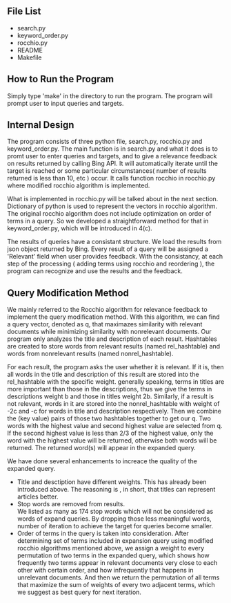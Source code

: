 File List
---------
* search.py
* keyword_order.py
* rocchio.py
* README
* Makefile

How to Run the Program
----------------------
Simply type 'make' in the directory to run the program.
The program will prompt user to input queries and targets.

Internal Design
---------------
The program consists of three python file, search.py, rocchio.py and keyword_order.py. The main function is in search.py and what it does is to promt user to enter queries and targets, and to give a relevance feedback on results returned by calling Bing API. It will automatically iterate until the target is reached or some particular circumstances( number of results returned is less than 10, etc ) occur. It calls function rocchio in rocchio.py where modified rocchio algorithm is implemented. 

What is implemented in rocchio.py will be talked about in the next section. Dictionary of python is used to represent the vectors in rocchio algorithm. The original rocchio algorithm does not include optimization on order of terms in a query. So we developed a straightforward method for that in keyword_order.py, which will be introduced in 4(c). 

The results of queries have a consistant structure. We load the results from json object returned by Bing. Every result of a query will be assigned a 'Relevant' field when user provides feedback. With the consistancy, at each step of the processing ( adding terms using rocchio and reordering ), the program can recognize and use the results and the feedback. 

Query Modification Method
-------------------------- 
We mainly referred to the Rocchio algorithm for relevance feedback to implement the query modification method. With this algorithm, we can find a query vector, denoted as q, that maximazes similarity with relevant documents while minimizing similarity with nonrelevant documents. 
Our program only analyzes the title and description of each result. Hashtables are created to store words from relevant results  (named rel_hashtable) and words from nonrelevant results  (named nonrel_hashtable). 

For each result, the program asks the user whether it is relevant. If it is, then all words in the title and description of this result are stored into the rel_hashtable with the specific weight. generally speaking, terms in titles are more important than those in the descriptions, thus we give the terms in descriptions weight b and those in titles weight 2b. Similarly, if a result is not relevant, words in it are stored into the nonrel_hashtable with weight of -2c and -c for words in title and description respectively. Then we combine the (key value) pairs of those two hashtables together to get our q. Two words with the highest value and second highest value are selected from q. If the second highest value is less than 2/3 of the highest value, only the word with the highest value will be returned, otherwise both words will be returned. The returned word(s) will appear in the expanded query.

We have done several enhancements to increace the quality of the expanded query.

* Title and desctiption have different weights.
This has already been introduced above. The reasoning is , in short, that titles can represent articles better. 
* Stop words are removed from results.        
We listed as many as 174 stop words which will not be considered as words of expand queries. By dropping those less meaningful words, number of iteration to achieve the target for queries become smaller.
* Order of terms in the query is taken into consideration.
After determining set of terms included in expansion query using modified rocchio algorithms mentioned above, we assign a weight to every permutation of two terms in the expanded query, which shows how frequently two terms appear in relevant documents very close to each other with certain order, and how infrequently that happens in unrelevant documents. And then we return the permutation of all terms that maximize the sum of weights of every two adjacent terms, which we suggest as best query for next iteration.


